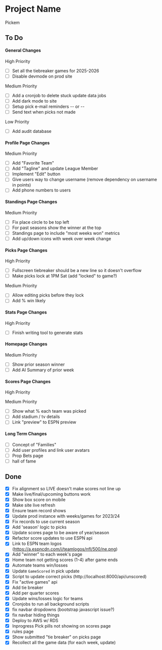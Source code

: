 # Project Name
Pickem

## To Do

#### General Changes 
High Priority 
- [ ] Set all the tiebreaker games for 2025-2026
- [ ] Disable devmode on prod site

Medium Priority 
- [ ] Add a cronjob to delete stuck update data jobs
- [ ] Add dark mode to site
- [ ] Setup pick e-mail reminders -- or --
- [ ] Send text when picks not made 

Low Priority
- [ ] Add audit database 

#### Profile Page Changes
Medium Priority 
- [ ] Add "Favorite Team"
- [ ] Add "Tagline" and update League Member 
- [ ] Implement "Edit" button 
- [ ] Give users way to change username (remove dependency on username in points)
- [ ] Add phone numbers to users 

#### Standings Page Changes
Medium Priority 
- [ ] Fix place circle to be top left 
- [ ] For past seasons show the winner at the top
- [ ] Standings page to include "most weeks won" metrics 
- [ ] Add up/down icons with week over week change

#### Picks Page Changes
High Priority 
- [ ] Fullscreen tiebreaker should be a new line so it doesn't overflow
- [ ] Make picks lock at 1PM Sat (add "locked" to game?)

Medium Priority 
- [ ] Allow editing picks before they lock 
- [ ] Add % win likely 

#### Stats Page Changes 
High Priority 
- [ ] Finish writing tool to generate stats

#### Homepage Changes
Medium Priority 
- [ ] Show prior season winner 
- [ ] Add AI Summary of prior week 

#### Scores Page Changes 
High Priority 

Medium Priority 
- [ ] Show what % each team was picked 
- [ ] Add stadium / tv details
- [ ] Link "preview" to ESPN preview 

#### Long Term Changes 
- [ ] Concept of "Families" 
- [ ] Add user profiles and link user avatars 
- [ ] Prop Bets page 
- [ ] hall of fame

## Done 
- [x] Fix alignment so LIVE doesn't make scores not line up 
- [x] Make live/final/upcoming buttons work 
- [x] Show box score on mobile
- [x] Make site live refresh 
- [x] Ensure team record shows
- [x] Update prod instance with weeks/games for 2023/24
- [x] Fix records to use current season
- [x] Add 'season' logic to picks
- [x] Update scores page to be aware of year/season 
- [x] Refactor score updates to use ESPN api
- [x] Link to ESPN team logos (https://a.espncdn.com/i/teamlogos/nfl/500/ne.png)
- [x] Add "winner" to each week's page 
- [x] Home team not getting scores (1-4) after game ends
- [x] Automate teams win/losses 
- [x] Update `GameScored` in pick update 
- [x] Script to update correct picks (http://localhost:8000/api/unscored)
- [x] Fix "active games" api
- [x] Add tie breaker 
- [x] Add per quarter scores 
- [x] Update wins/losses logic for teams 
- [x] Cronjobs to run all background scripts 
- [x] fix navbar dropdowns (bootstrap javascript issue?)
- [x] fix navbar hiding things
- [x] Deploy to AWS w/ RDS 
- [x] Inprogress Pick pills not showing on scores page 
- [x] rules page 
- [x] Show submitted "tie breaker" on picks page 
- [x] Recollect all the game data (for each week, update)
